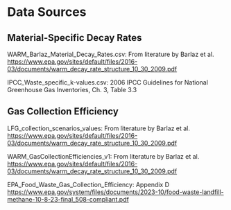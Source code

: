 # Data Sources

## Material-Specific Decay Rates

WARM_Barlaz_Material_Decay_Rates.csv: From literature by Barlaz et al. \
https://www.epa.gov/sites/default/files/2016-03/documents/warm_decay_rate_structure_10_30_2009.pdf

IPCC_Waste_specific_k-values.csv: 2006 IPCC Guidelines for National Greenhouse Gas Inventories, Ch. 3, Table 3.3

## Gas Collection Efficiency

LFG_collection_scenarios_values: From literature by Barlaz et al. \
https://www.epa.gov/sites/default/files/2016-03/documents/warm_decay_rate_structure_10_30_2009.pdf

WARM_GasCollectionEfficiencies_v1: From literature by Barlaz et al. \
https://www.epa.gov/sites/default/files/2016-03/documents/warm_decay_rate_structure_10_30_2009.pdf

EPA_Food_Waste_Gas_Collection_Efficiency: Appendix D \
https://www.epa.gov/system/files/documents/2023-10/food-waste-landfill-methane-10-8-23-final_508-compliant.pdf

